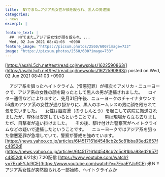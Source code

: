 ```yaml
---
title:  NYでまた…アジア系女性が顔を殴られ、黒人の男逮捕  
categories:
- news
excerpt: |
  
feature_text: |
  ##  NYでまた…アジア系女性が顔を殴られ、...
  Wed, 02 Jun 2021 08:41:03  +0900
feature_image: "https://picsum.photos/2560/600?image=733"
image: "https://picsum.photos/2560/600?image=733"
---
```


[https://asahi.5ch.net/test/read.cgi/newsplus/1622590863/](https://asahi.5ch.net/test/read.cgi/newsplus/1622590863/)
posted on Wed, 02 Jun 2021 08:41:03  +0900

<!--more-->

　アジア系を狙ったヘイトクライム（憎悪犯罪）が相次ぐアメリカ・ニューヨークで、アジア系の女性の顔を殴ったとして黒人の男が逮捕されました。 　ロイター通信などによりますと、先月31日午後、ニューヨークのチャイナタウンで55歳のアジア系の女性が通り掛かりに、黒人のホームレスの男に顔を殴られて気を失いました。 　女性は脳震盪（のうしんとう）を起こして病院に搬送されましたが、容体は安定しているということです。 　男は現場から立ち去りましたが、目撃者が追い掛けました。 　その後、駆け付けた警察官がヘイトクライムなどの疑いで逮捕したということです。 　ニューヨークではアジア系を狙った憎悪犯罪が急増していて、警察が警戒を強めています。 [https://news.yahoo.co.jp/articles/6f4517161d4548cb2c5c81bba93ed2657fc4852d](https://news.yahoo.co.jp/articles/6f4517161d4548cb2c5c81bba93ed2657fc4852d) 6/2(水) 7:20配信 [https://www.youtube.com/watch?v=7ExaEYJc9CE](https://www.youtube.com/watch?v=7ExaEYJc9CE) 米ＮＹ アジア系女性が突然殴られる一部始終、ヘイトクライムか
